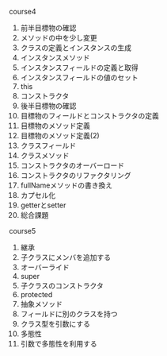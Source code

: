 course4
1. 前半目標物の確認
2. メソッドの中を少し変更
3. クラスの定義とインスタンスの生成
4. インスタンスメソッド
5. インスタンスフィールドの定義と取得
6. インスタンスフィールドの値のセット
7. this
8. コンストラクタ
9. 後半目標物の確認
10. 目標物のフィールドとコンストラクタの定義
11. 目標物のメソッド定義
12. 目標物のメソッド定義(2)
13. クラスフィールド
14. クラスメソッド
15. コンストラクタのオーバーロード
16. コンストラクタのリファクタリング
17. fullNameメソッドの書き換え
18. カプセル化
19. getterとsetter
20. 総合課題

course5
1. 継承
2. 子クラスにメンバを追加する
3. オーバーライド
4. super
5. 子クラスのコンストラクタ
6. protected
7. 抽象メソッド
8. フィールドに別のクラスを持つ
9. クラス型を引数にする
10. 多態性
11. 引数で多態性を利用する
